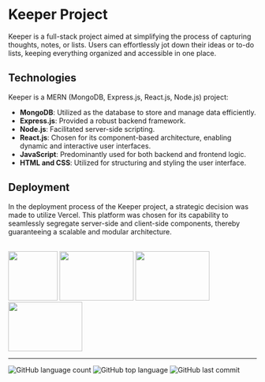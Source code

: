 # Keeper Project

Keeper is a full-stack project aimed at simplifying the process of capturing thoughts, notes, or lists. Users can effortlessly jot down their ideas or to-do lists, keeping everything organized and accessible in one place.

## Technologies

Keeper is a MERN (MongoDB, Express.js, React.js, Node.js) project:

- **MongoDB**: Utilized as the database to store and manage data efficiently.
- **Express.js**: Provided a robust backend framework.
- **Node.js**: Facilitated server-side scripting.
- **React.js**: Chosen for its component-based architecture, enabling dynamic and interactive user interfaces.
- **JavaScript**: Predominantly used for both backend and frontend logic.
- **HTML and CSS**: Utilized for structuring and styling the user interface.

## Deployment 

In the deployment process of the Keeper project, a strategic decision was made to utilize Vercel. This platform was chosen for its capability to seamlessly segregate server-side and client-side components, thereby guaranteeing a scalable and modular architecture.

<br>

<img src="https://cdn4.iconfinder.com/data/icons/logos-3/600/React.js_logo-512.png" width="100" height="100">
<img src="https://miro.medium.com/max/600/1*YekyuOZGMw-kGOEqU4YPZg.jpeg" width="150" height="100">
<img src="https://www.freepnglogos.com/uploads/javascript/logo-html-5-css-javascript-source-code-for-the-taking-23.png" width="150" height="100">
<img src="https://logowik.com/content/uploads/images/vercel1868.jpg" width="150" height="100">

------------------

![GitHub language count](https://img.shields.io/github/languages/count/Llevi94/Cost_Manager)
![GitHub top language](https://img.shields.io/github/languages/top/Llevi94/Cost_Manager?color=yellow)
![GitHub last commit](https://img.shields.io/github/last-commit/Llevi94/Cost_Manager?color=red&style=plastic)
